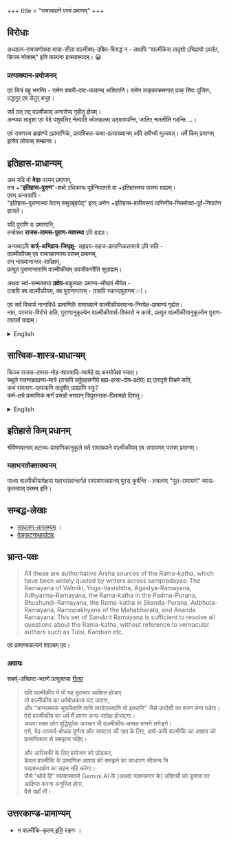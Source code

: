 +++
title = "रामाख्याने परमं प्रमाणम्"
+++

## विरोधाः
अध्यात्म-रामायणोक्ता माया-सीता वाल्मीक्य्-उक्ति-विरुद्धं न - तथापि "वाल्मीकेस् तादृशो ऽभिप्रायो ऽवर्तत, किञ्च नोक्तम्" इति कल्पना हास्यास्पदम्। 😀

### प्रत्याख्यान-प्रयोजनम्
एवं चित्रं बहु भणन्ति - रामेण शबरी-दष्ट-फलान्य् अशितानि। रामेण लङ्काक्रमणात् प्राक् शिवः पूजितः, तद्धनुर् एव सेतुर् बभूव। 

सर्वं तत् तद् वाल्मीकाव् अनारोप्य गृहीतुं ज्ञेयम्।  
अन्यथा तादृशा एव वेदे पशुबलिर् नेत्यादि कोलाहलम् उद्भावयन्ति, जातिर् नास्तीति गदन्ति …।  

एवं रावणस्य ब्राह्मण्ये ऽप्रामाणिके, प्रायश्चित्त-कथा-प्रत्याख्यानम् अपि सर्वेभ्यो मूल्यवत्। धर्मे किम् प्रमाणम् इत्येव लोकस् सम्भ्रान्तः।

## इतिहास-प्राधान्यम्
अथ यदि वो **वेदाः** परमम् प्रमाणम्,  
तत्र +"**इतिहास-पुराण**"-शब्दे ऽधिकाचः पूर्वनिपाततो वा +इतिहासस्य पारम्यं ग्राह्यम्।  
एवम् अन्यत्रापि -  
"इतिहास-पुराणाभ्यां वेदान् समुपबृंहयेद्" इत्य् अनेन +इतिहास-बलीयस्त्वं पाणिनीय-नियमोक्त-पूर्व-निपातेन ज्ञायते।

यदि पुराणि वः प्रमाणानि,  
तत्रोक्ता **राजस-तामस-पुराण-व्यवस्था** ऽपि ग्राह्या।  

अन्यथाऽपि **कर्त्र्-अभिप्राय-जिघृक्षु**- सहृदय-सहज-प्रामाणिकतामात्रे ऽपि सति -  
वाल्मीकीयम् एव रामाख्यानस्य परमम् प्रमाणम्,  
तन् नाख्यानान्तर-सापेक्षम्,  
प्रत्युत पुराणान्तराणि वाल्मीकीयम् उपजीवन्तीति सुग्राह्यम्।  

अथवा सर्व-सम्मततया **प्रक्षेप**-बाहुल्यतः प्रमाण्य-सौष्ठवं मीयेत -  
तत्रापि क्व वाल्मीकीयम्, क्व पुराणान्तरम् - तत्रापि स्कान्दपुराणम् :-)।   

एवं सर्वं विचार्य नानाविधैः प्रामाणिकै रामाख्याने वाल्मीकीयस्यान्य-निरपेक्ष-प्रामाण्यं गृह्येत।  
नाम, परस्पर-विरोधे सति, पुराणानुकूल्येन वाल्मीकीयार्थ-विकारो न कार्यः, प्रत्युत वाल्मीकीयानुकूल्येन पुराण-तात्पर्यं ग्राह्यम्। 

<details><summary>English</summary>

If you consider the **Vedas** as the ultimate authority,  
then in the compound word "+**itihāsa-purāṇa**," due to the prior placement of "itihāsa" (history/epics) which has more syllables, the prominence of itihāsa should be accepted, as per the rules of **Pāṇini**.  
Similarly, elsewhere too -  
in the statement, "One should supplement the Vedas with itihāsa and purāṇa," the greater strength of itihāsa is understood by its prior placement.

If the **Purāṇas** are your authority,
then the classification of Purāṇas into **Rājasa and Tāmasa** (vs superior sAttvika) mentioned therein should also be accepted.

Otherwise, even if we simply consider the natural authoritativeness for a discerning reader who seeks to grasp the **author's intention** -  
Vālmīki's [Rāmāyaṇa] alone is the supreme authority for the narrative of Rāma.  
It is not dependent on other narratives.  
On the contrary, it is easily understood that other Purāṇas are dependent on Vālmīki's work.

Or if the robustness of authenticity is to be measured by the rarity of **interpolations**, as is agreed by all -  
even then - where stands Vālmīki's work, and where stand the other Purāṇas - and even among them, the Skanda Purāṇa :-).

Thus, the independent and supreme authority of Vālmīki's work in the narrative of Rāma is accepted by honest seekers holding a variety of perspectives. That is to say, in case of a mutual contradiction, the meaning of Vālmīki's work should not be distorted to conform to the Purāṇas; rather, the intended purport of the Purāṇas should be understood in accordance with Vālmīki's work.
</details>

## सात्त्विक-शास्त्र-प्राधान्यम्
किञ्च राजस-तामस-मोह-शास्त्रादि-व्यामेहे ह्य् अस्योपेक्षा स्यात्।  
स्थूले रावणाब्राह्मण्य-मात्रे (तत्रापि पर्युपहसनीये ब्रह्म-हत्या-दोष-प्रक्षेपे) ह्य् एतादृशे विभ्रमे सति,  
कथं रामायण-रहस्यानि तादृशैर् ग्राह्याणि स्युः?  
कर्म-क्षये प्रामाणिकं मार्गं प्रसन्नो भगवान् त्रिपुरान्तक-पितामहो दिशतु।

<details><summary>English</summary>

Furthermore, this [understanding] might be disregarded due to the delusion caused by Rājasa, Tāmasa, and confusing scriptures.  
When there is such great confusion even on the superficial point of Rāvaṇa not being a Brāhmaṇa (and on top of that, the ridiculous interpolation of the sin of brahma-hatyā),  
how can such people grasp the secrets of the Rāmāyaṇa?  
May the gracious Lord, the grandsire of Tripurāntaka, upon the exhaustion of karma, show the path of honesty.
</details>


## इतिहासे किम् प्रधानम् 
श्रीवैष्णवानाम् तटस्थ-प्रामाणिकानुकूले मते रामाख्याने वाल्मीकीयम् एव रामायणम् परमम् प्रमाणम्। 

### महाभारतोक्ताख्यानम्
माध्वा वाल्मीकीयापेक्षया महाभारतान्तर्गतं रामायणाख्यानम् पुरस् कुर्वन्ति - तत्रत्यम् "मूल-रामायणं" व्यास-कृतत्वात् परमम् इति।  

## सम्बद्ध-लेखाः 

- [साधारण-तारतम्यम्](/AgamaH/AryaH/hinduism/sAmya-vaiShamye/bases/5_internal-contradictions/hierarchy/) । 
- [वेङ्कटनाथार्यादयः](/rAmAnujIyam/tattvam/venkaTa-nAtha-shAkhA/vishvAsaH/pramANAni)

## भ्रान्त-पक्षः
> All these are authoritative Arsha sources of the Rama-katha, which have been widely quoted by writers across sampradayas: The Ramayana of Valmiki, Yoga-Vasishtha, Agastya-Ramayana, Adhyatma-Ramayana, the Rama-katha in the Padma-Purana, Bhushundi-Ramayana, the Rama-katha in Skanda-Purana, Adbhuta-Ramayana, Ramopakhyana of the Mahabharata, and Ananda Ramayana. This set of Sanskrit Ramayana is sufficient to resolve all questions about the Rama-katha, without reference to vernacular authors such as Tulsi, Kamban etc. 

एवं प्रामाण्यकल्पनं शाठ्यम् एव। 

### अपायः
शबर्य्-उच्छिष्ट-भक्षणे प्रत्युक्तया [रीत्या](/rAmAyaNam/meta/articles/kushAgraH/shabarI-shUdratA-samAlochana)  

> यदि वाल्मीकीय मे भी यह दुराचार आक्षिप्त होजाए  
तो वाल्मीकीय का धर्मबोधकत्व घट जाएगा,  
और "यान्यस्माकं सुचरितानि तानि त्वयोपास्यानि नो इतराणि" जैसे उपदेशोँ का शरण लेना पडेगा।  
ऐसे वाल्मीकीय का धर्म मेँ प्रमाण अन्य-सापेक्ष होजाएगा।  
अथवा भक्त लोग बुद्धिपूर्वक अपचार भी वाल्मीकीय-सम्मत मानने लगेङ्गे।  
एसे, वेद-तात्पर्य-बोधक पूर्णता और स्पष्टता की रक्षा के लिए, आर्ष-कवि वाल्मीकि का आशय को प्रामाणिकता से समझना चहिए। 
> 
> और आस्तिकोँ के लिए प्रयोजन को छोढकर,  
केवल वाल्मीकि के प्रामाणिक आशय को समझने का साधारण सौजन्य भि  
परप्रबन्धाक्षेप का सहन नहि करेगा।  
जैसे "थोडे हि" व्यत्यासवाले Gemini AI के (अथवा व्यक्त्यन्तर के) उक्तियोँ को कुशाग्र पर आक्षिप्त करना अनुचित होगा,  
वैसे यहाँ भी। 


## उत्तरकाण्ड-प्रामाण्यम्
- न वाल्मीकि-कृतम् [इति](https://www.youtube.com/watch?v=5zfQQtxbFKw) रङ्गः । 